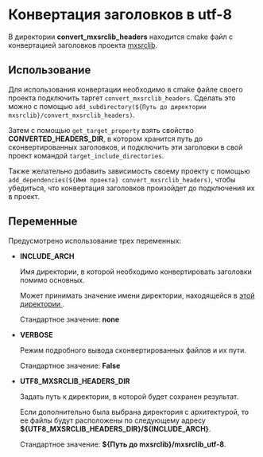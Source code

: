 # Конвертация заголовков в utf-8

В директории **convert_mxsrclib_headers** находится cmake файл с конвертацией заголовков
проекта [mxsrclib](https://okr.irsural.ru/git/okr/mxsrclib).

## Использование

Для использования конвертации необходимо в cmake файле своего проекта подключить
таргет ```convert_mxsrclib_headers```.
Сделать это можно с помощью
```add_subdirectory(${Путь до директории mxsrclib}/convert_mxsrclib_headers)```.

Затем с помощью ```get_target_property``` взять свойство **CONVERTED_HEADERS_DIR**,
в котором хранится путь до сконвертированных заголовков, и подключить эти заголовки
в свой проект командой
```target_include_directories```.

Также желательно добавить зависимость своему проекту с помощью
```add_dependencies(${Имя проекта} convert_mxsrclib_headers)```,
чтобы убедиться, что конвертация заголовков произойдет до подключения их в проект.

## Переменные

Предусмотрено использование трех переменных:

- **INCLUDE_ARCH**

  Имя директории, в которой необходимо конвертировать заголовки
  помимо основных.

  Может принимать значение имени директории, находящейся в [этой директории
  ](https://okr.irsural.ru/git/okr/mxsrclib/src/branch/master/arch).

  Стандартное значение: **none**

- **VERBOSE**

  Режим подробного вывода сконвертированных файлов и их пути.

  Стандартное значение: **False**

- **UTF8_MXSRCLIB_HEADERS_DIR**

  Задать путь к директории, в которой будет сохранен результат.

  Если дополнительно была выбрана директория с архитектурой, то ее файлы будут
  расположены по следующему адресу **\$\{UTF8_MXSRCLIB_HEADERS_DIR\}/\$\{INCLUDE_ARCH\}**.

  Стандартное значение:
  **\$\{Путь до mxsrclib\}/mxsrclib_utf-8**.